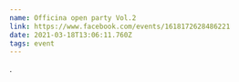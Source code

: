 ```yaml
---
name: Officina open party Vol.2
link: https://www.facebook.com/events/1618172628486221
date: 2021-03-18T13:06:11.760Z
tags: event
---
```

.